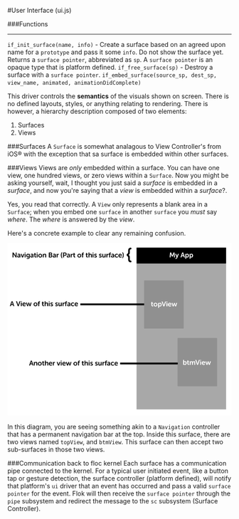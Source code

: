 #User Interface (ui.js)

###Functions


------

`if_init_surface(name, info)` - Create a surface based on an agreed upon name for a `prototype` and pass it some `info`. Do not show the surface yet.  Returns a `surface pointer`, abbreviated as `sp`.  A `surface pointer` is an opaque type that is platform defined.
`if_free_surface(sp)` - Destroy a surface with a `surface pointer`.
`if_embed_surface(source_sp, dest_sp, view_name, animated, animationDidComplete)`

This driver controls the **semantics** of the visuals shown on screen.  There is no defined layouts, styles, or anything relating to rendering. There is however, a hierarchy description composed of two elements:

 1. Surfaces
 2. Views

###Surfaces
A `Surface` is somewhat analagous to View Controller's from iOS® with the exception that sa surface is embedded within other surfaces.

###Views
Views are *only* embedded within a surface.  You can have one view, one hundred views, or zero views within a `Surface`. Now you might be asking yourself,
wait, I thought you just said a *surface* is embedded in a *surface*, and now you're saying that a *view* is embedded within a *surface*?.

Yes, you read that correctly. A `View` only represents a blank area in a `Surface`; when you embed one `surface` in another `surface` you *must* say *where*. The *where*
is answered by the *view*.

Here's a concrete example to clear any remaining confusion.

![](../images/ui_surface_and_views.png)

In this diagram, you are seeing something akin to a `Navigation` controller that has a permanent navigation bar at the top. Inside this surface, there are two views named `topView`, and `btmView`.
This surface can then accept two sub-surfaces in those two views.

###Communication back to floc kernel
Each surface has a communication pipe connected to the kernel. For a typical user initiated event, like a button tap or gesture detection, the surface controller (platform defined), will notify that platform's `ui` driver that an event has occurred and pass a valid `surface pointer` for the event.  Flok will then receive the `surface pointer` through the `pipe` subsystem and redirect the message to the `sc` subsystem (Surface Controller).
